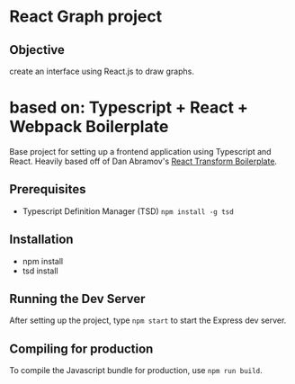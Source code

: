 React Graph project
===================

Objective
----------------------------------
create an interface using React.js to draw graphs.

based on:
Typescript + React + Webpack Boilerplate
=======================================

Base project for setting up a frontend application using Typescript and React. Heavily based off of Dan Abramov's [React Transform Boilerplate](https://github.com/gaearon/react-transform-boilerplate).

Prerequisites
----------------------------------
* Typescript Definition Manager (TSD) `npm install -g tsd`

Installation
--------------------------------------
* npm install
* tsd install

Running the Dev Server
--------------------------------------
After setting up the project, type `npm start` to start the Express dev server.

Compiling for production
---------------------------------------
To compile the Javascript bundle for production, use `npm run build`.
